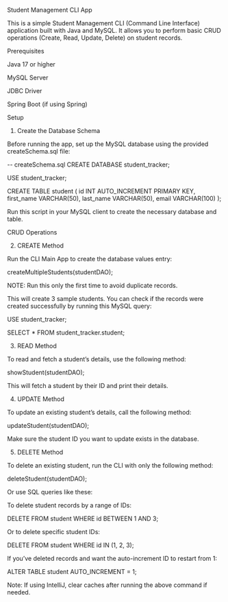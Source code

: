 Student Management CLI App

This is a simple Student Management CLI (Command Line Interface) application built with Java and MySQL. It allows you to perform basic CRUD operations (Create, Read, Update, Delete) on student records.

Prerequisites

Java 17 or higher

MySQL Server

JDBC Driver

Spring Boot (if using Spring)

Setup

1. Create the Database Schema

Before running the app, set up the MySQL database using the provided createSchema.sql file:

-- createSchema.sql
CREATE DATABASE student_tracker;

USE student_tracker;

CREATE TABLE student (
    id INT AUTO_INCREMENT PRIMARY KEY,
    first_name VARCHAR(50),
    last_name VARCHAR(50),
    email VARCHAR(100)
);

Run this script in your MySQL client to create the necessary database and table.

CRUD Operations

2. CREATE Method

Run the CLI Main App to create the database values entry:

createMultipleStudents(studentDAO);

NOTE: Run this only the first time to avoid duplicate records.

This will create 3 sample students. You can check if the records were created successfully by running this MySQL query:

USE student_tracker;

SELECT * FROM student_tracker.student;

3. READ Method

To read and fetch a student’s details, use the following method:

showStudent(studentDAO);

This will fetch a student by their ID and print their details.

4. UPDATE Method

To update an existing student’s details, call the following method:

updateStudent(studentDAO);

Make sure the student ID you want to update exists in the database.

5. DELETE Method

To delete an existing student, run the CLI with only the following method:

deleteStudent(studentDAO);

Or use SQL queries like these:

To delete student records by a range of IDs:

DELETE FROM student WHERE id BETWEEN 1 AND 3;

Or to delete specific student IDs:

DELETE FROM student WHERE id IN (1, 2, 3);

If you’ve deleted records and want the auto-increment ID to restart from 1:

ALTER TABLE student AUTO_INCREMENT = 1;

Note: If using IntelliJ, clear caches after running the above command if needed.

